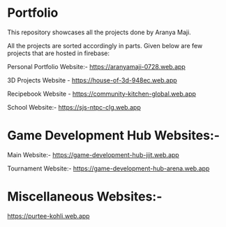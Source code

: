 # Portfolio
This repository showcases all the projects done by Aranya Maji.

All the projects are sorted accordingly in parts. Given below are few projects that are hosted in firebase:

Personal Portfolio Website:- https://aranyamaji-0728.web.app

3D Projects Website - https://house-of-3d-948ec.web.app

Recipebook Website - https://community-kitchen-global.web.app

School Website:- https://sjs-ntpc-clg.web.app

# Game Development Hub Websites:-

Main Website:- https://game-development-hub-jiit.web.app

Tournament Website:- https://game-development-hub-arena.web.app

# Miscellaneous Websites:-

https://purtee-kohli.web.app
